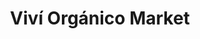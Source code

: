 ---
title: "Viví Orgánico Market"
url: /ciudad-autonoma-de-buenos-aires/vivi-organico-market/
shop: alimentación sana
---